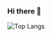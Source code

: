 ### Hi there 👋

![Top Langs](https://github-readme-stats.vercel.app/api/top-langs/?username=anuraghazra&hide_progress=true)
